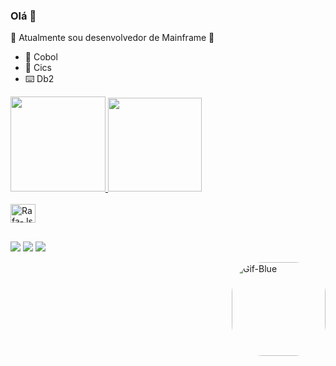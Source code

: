 ### Olá 👋

💾 Atualmente sou desenvolvedor de Mainframe 💾
- 💾 Cobol
- 💽 Cics
- ⌨️ Db2


</div>
  <a href="https://github.com/Blue260910">
  <img height="152em" src="https://github-readme-stats.vercel.app/api?username=Blue260910&show_icons=true&theme=dracula&include_all_commits=true&count_private=true"/>
  <img height="150em" src="https://github-readme-stats.vercel.app/api/top-langs/?username=Blue260910&layout=compact&langs_count=7&theme=dracula"/>
</div>

<div style="display: inline_block"><br>
  <img align="center" alt="Rafa-Js" height="30" width="40" src="https://user-images.githubusercontent.com/84590776/179285906-d230a2fc-9290-40a3-b864-5a802fbf8be5.svg">
</div> 

##

</div> 

<div> 
 
  <a href="https://instagram.com/blue_2609" target="_blank"><img src="https://img.shields.io/badge/-Instagram-%23E4405F?style=for-the-badge&logo=instagram&logoColor=white" target="_blank"></a>
  <a href = "mailto:victorhugoaranda2609@gmail,com"><img src="https://img.shields.io/badge/-Gmail-%23333?style=for-the-badge&logo=gmail&logoColor=white" target="_blank"></a>
  <a href="https://open.spotify.com/user/victor260910" target="_blank"><img src="https://img.shields.io/badge/Spotify-1ED760?&style=for-the-badge&logo=spotify&logoColor=white" target="_blank"></a> 

<img align="right" alt="Gif-Blue" height="150" style="border-radius:50px;" src="https://cdn.discordapp.com/attachments/887425617379856486/997574247830528001/52-unscreen.gif">
</div>
